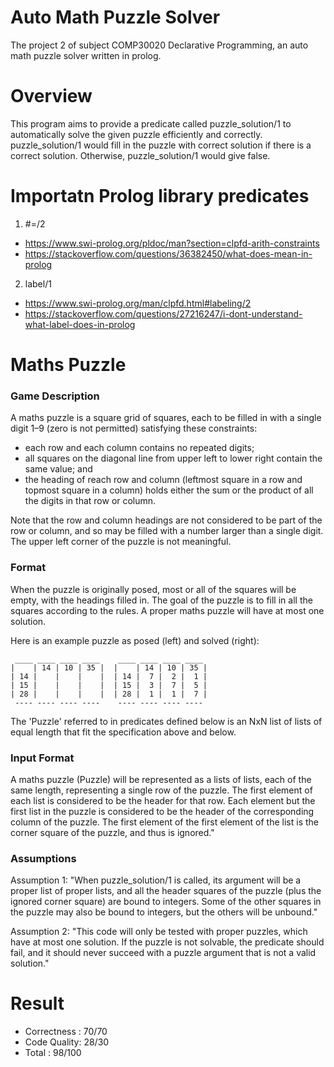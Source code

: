 # Auto Math Puzzle Solver
The project 2 of subject COMP30020 Declarative Programming, an auto math puzzle solver written in prolog.

# Overview
This program aims to provide a predicate called puzzle_solution/1 to automatically solve the given puzzle efficiently and correctly. puzzle_solution/1 would fill in the puzzle with correct solution if there is a correct solution. Otherwise, puzzle_solution/1 would give false. 

# Importatn Prolog library predicates
1. #=/2 
  - https://www.swi-prolog.org/pldoc/man?section=clpfd-arith-constraints
  - https://stackoverflow.com/questions/36382450/what-does-mean-in-prolog 
2. label/1
  - https://www.swi-prolog.org/man/clpfd.html#labeling/2
  - https://stackoverflow.com/questions/27216247/i-dont-understand-what-label-does-in-prolog

# Maths Puzzle
### Game Description
A maths puzzle is a square grid of squares, each to be filled in with a 
single digit 1–9 (zero is not permitted) satisfying these constraints:
  - each row and each column contains no repeated digits;
  - all squares on the diagonal line from upper left to lower right contain
    the same value; and
  - the heading of reach row and column (leftmost square in a row and topmost
    square in a column) holds either the sum or the product of all the digits
    in that row or column.

Note that the row and column headings are not considered to be part of the
row or column, and so may be filled with a number larger than a single digit.
The upper left corner of the puzzle is not meaningful. 

### Format
When the puzzle is originally posed, most or all of the squares will be
empty, with the headings filled in. The goal of the puzzle is to fill in all 
the squares according to the rules. A proper maths puzzle will have at most
one solution.

Here is an example puzzle as posed (left) and solved (right):
```
 ____ ____ ____ ____    ____ ____ ____ ____ 
|    | 14 | 10 | 35 |  |    | 14 | 10 | 35 |
| 14 |    |    |    |  | 14 |  7 |  2 |  1 |
| 15 |    |    |    |  | 15 |  3 |  7 |  5 |
| 28 |    |    |    |  | 28 |  1 |  1 |  7 |
 ---- ---- ---- ----    ---- ---- ---- ----  
```

The 'Puzzle' referred to in predicates defined below is an NxN list of lists
of equal length that fit the specification above and below.

### Input Format
A maths puzzle (Puzzle) will be represented as a lists of lists, each of the 
same length, representing a single row of the puzzle. The first element of 
each list is considered to be the header for that row. Each element but the
first list in the puzzle is considered to be the header of the corresponding
column of the puzzle. The first element of the first element of the list is 
the corner square of the puzzle, and thus is ignored."

### Assumptions
Assumption 1: "When puzzle_solution/1 is called, its argument will be a 
proper list of proper lists, and all the header squares of the puzzle (plus 
the ignored corner square) are bound to integers. Some of the other squares 
in the puzzle may also be bound to integers, but the others will be unbound."

Assumption 2: "This code will only be tested with proper puzzles, which have
at most one solution. If the puzzle is not solvable, the predicate should
fail, and it should never succeed with a puzzle argument that is not a valid
solution."

# Result
- Correctness : 70/70
- Code Quality: 28/30 
- Total       : 98/100

